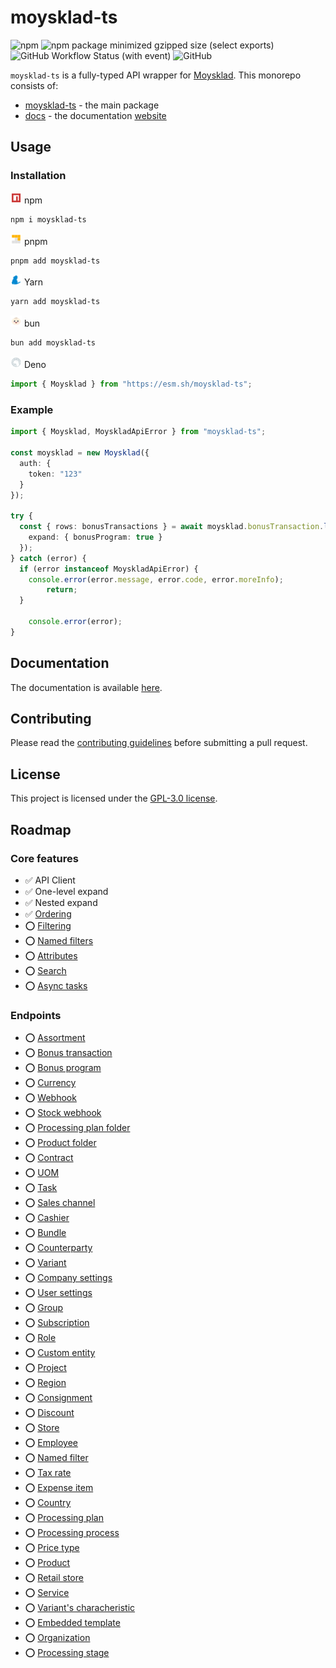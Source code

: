 # moysklad-ts
![npm](https://img.shields.io/npm/v/moysklad-ts)
![npm package minimized gzipped size (select exports)](https://img.shields.io/bundlejs/size/moysklad-ts)
![GitHub Workflow Status (with event)](https://img.shields.io/github/actions/workflow/status/MonsterDeveloper/moysklad-ts/publish-to-npm.yml)
![GitHub](https://img.shields.io/github/license/MonsterDeveloper/moysklad-ts)


`moysklad-ts` is a fully-typed API wrapper for [Moysklad](https://dev.moysklad.ru/doc/api/remap/1.2/#mojsklad-json-api). This monorepo consists of:
- [moysklad-ts](./packages/moysklad-ts) - the main package
- [docs](./apps/docs) - the documentation [website](https://moysklad-ts.vercel.app/)

## Usage

### Installation
<img height="18" src="https://raw.githubusercontent.com/PKief/vscode-material-icon-theme/main/icons/npm.svg"> npm

```bash
npm i moysklad-ts
```

<img height="18" src="https://raw.githubusercontent.com/PKief/vscode-material-icon-theme/main/icons/pnpm.svg"> pnpm

```bash
pnpm add moysklad-ts
```

<img height="18" src="https://raw.githubusercontent.com/PKief/vscode-material-icon-theme/main/icons/yarn.svg"> Yarn

```bash
yarn add moysklad-ts
```

<img height="18" src="https://raw.githubusercontent.com/PKief/vscode-material-icon-theme/main/icons/bun.svg"> bun

```bash
bun add moysklad-ts
```

<img height="18" src="https://raw.githubusercontent.com/PKief/vscode-material-icon-theme/main/icons/deno.svg"> Deno

```typescript
import { Moysklad } from "https://esm.sh/moysklad-ts";
```

### Example
```typescript
import { Moysklad, MoyskladApiError } from "moysklad-ts";

const moysklad = new Moysklad({
  auth: {
    token: "123"
  }
});

try {
  const { rows: bonusTransactions } = await moysklad.bonusTransaction.list({
    expand: { bonusProgram: true }
  });
} catch (error) {
  if (error instanceof MoyskladApiError) {
    console.error(error.message, error.code, error.moreInfo);
		return;
  }

	console.error(error);
}
```

## Documentation
The documentation is available [here](https://moysklad-ts.vercel.app/).

## Contributing
Please read the [contributing guidelines](./CONTRIBUTING.md) before submitting a pull request.

## License
This project is licensed under the [GPL-3.0 license](./LICENSE).

## Roadmap
### Core features
- ✅ API Client
- ✅ One-level expand
- ✅ Nested expand
- ✅ [Ordering](https://dev.moysklad.ru/doc/api/remap/1.2/#mojsklad-json-api-obschie-swedeniq-sortirowka-ob-ektow)
- ⭕ [Filtering](https://dev.moysklad.ru/doc/api/remap/1.2/#mojsklad-json-api-obschie-swedeniq-fil-traciq-wyborki-s-pomosch-u-parametra-filter)
- ⭕ [Named filters](https://dev.moysklad.ru/doc/api/remap/1.2/dictionaries/#suschnosti-sohranennye-fil-try-poluchit-fil-tr-po-id)
- ⭕ [Attributes](https://dev.moysklad.ru/doc/api/remap/1.2/#mojsklad-json-api-obschie-swedeniq-rabota-s-dopolnitel-nymi-polqmi)
- ⭕ [Search](https://dev.moysklad.ru/doc/api/remap/1.2/#mojsklad-json-api-obschie-swedeniq-kontextnyj-poisk)
- ⭕ [Async tasks](https://dev.moysklad.ru/doc/api/remap/1.2/#mojsklad-json-api-asinhronnyj-obmen)

### Endpoints
- ⭕ [Assortment](https://dev.moysklad.ru/doc/api/remap/1.2/dictionaries/#suschnosti-assortiment)
- ⭕ [Bonus transaction](https://dev.moysklad.ru/doc/api/remap/1.2/dictionaries/#suschnosti-bonusnaq-operaciq)
- ⭕ [Bonus program](https://dev.moysklad.ru/doc/api/remap/1.2/dictionaries/#suschnosti-bonusnaq-programma)
- ⭕ [Currency](https://dev.moysklad.ru/doc/api/remap/1.2/dictionaries/#suschnosti-valuta)
- ⭕ [Webhook](https://dev.moysklad.ru/doc/api/remap/1.2/dictionaries/#suschnosti-vebhuki)
- ⭕ [Stock webhook](https://dev.moysklad.ru/doc/api/remap/1.2/dictionaries/#suschnosti-vebhuk-na-izmenenie-ostatkow)
- ⭕ [Processing plan folder](https://dev.moysklad.ru/doc/api/remap/1.2/dictionaries/#suschnosti-gruppa-tehkart)
- ⭕ [Product folder](https://dev.moysklad.ru/doc/api/remap/1.2/dictionaries/#suschnosti-gruppa-towarow)
- ⭕ [Contract](https://dev.moysklad.ru/doc/api/remap/1.2/dictionaries/#suschnosti-dogowor)
- ⭕ [UOM](https://dev.moysklad.ru/doc/api/remap/1.2/dictionaries/#suschnosti-edinica-izmereniq)
- ⭕ [Task](https://dev.moysklad.ru/doc/api/remap/1.2/dictionaries/#suschnosti-zadacha)
- ⭕ [Sales channel](https://dev.moysklad.ru/doc/api/remap/1.2/dictionaries/#suschnosti-kanal-prodazh)
- ⭕ [Cashier](https://dev.moysklad.ru/doc/api/remap/1.2/dictionaries/#suschnosti-kassir)
- ⭕ [Bundle](https://dev.moysklad.ru/doc/api/remap/1.2/dictionaries/#suschnosti-komplekt)
- ⭕ [Counterparty](https://dev.moysklad.ru/doc/api/remap/1.2/dictionaries/#suschnosti-kontragent)
- ⭕ [Variant](https://dev.moysklad.ru/doc/api/remap/1.2/dictionaries/#suschnosti-modifikaciq)
- ⭕ [Company settings](https://dev.moysklad.ru/doc/api/remap/1.2/dictionaries/#suschnosti-nastrojki-kompanii)
- ⭕ [User settings](https://dev.moysklad.ru/doc/api/remap/1.2/dictionaries/#suschnosti-nastrojki-pol-zowatelq)
- ⭕ [Group](https://dev.moysklad.ru/doc/api/remap/1.2/dictionaries/#suschnosti-otdel)
- ⭕ [Subscription](https://dev.moysklad.ru/doc/api/remap/1.2/dictionaries/#suschnosti-podpiska-kompanii)
- ⭕ [Role](https://dev.moysklad.ru/doc/api/remap/1.2/dictionaries/#suschnosti-pol-zowatel-skie-roli)
- ⭕ [Custom entity](https://dev.moysklad.ru/doc/api/remap/1.2/dictionaries/#suschnosti-pol-zowatel-skij-sprawochnik-pol-zowatel-skie-sprawochniki)
- ⭕ [Project](https://dev.moysklad.ru/doc/api/remap/1.2/dictionaries/#suschnosti-proekt)
- ⭕ [Region](https://dev.moysklad.ru/doc/api/remap/1.2/dictionaries/#suschnosti-region)
- ⭕ [Consignment](https://dev.moysklad.ru/doc/api/remap/1.2/dictionaries/#suschnosti-seriq)
- ⭕ [Discount](https://dev.moysklad.ru/doc/api/remap/1.2/dictionaries/#suschnosti-skidki)
- ⭕ [Store](https://dev.moysklad.ru/doc/api/remap/1.2/dictionaries/#suschnosti-sklad)
- ⭕ [Employee](https://dev.moysklad.ru/doc/api/remap/1.2/dictionaries/#suschnosti-sotrudnik)
- ⭕ [Named filter](https://dev.moysklad.ru/doc/api/remap/1.2/dictionaries/#suschnosti-sohranennye-fil-try)
- ⭕ [Tax rate](https://dev.moysklad.ru/doc/api/remap/1.2/dictionaries/#suschnosti-stawka-nds)
- ⭕ [Expense item](https://dev.moysklad.ru/doc/api/remap/1.2/dictionaries/#suschnosti-stat-q-rashodow)
- ⭕ [Country](https://dev.moysklad.ru/doc/api/remap/1.2/dictionaries/#suschnosti-strana)
- ⭕ [Processing plan](https://dev.moysklad.ru/doc/api/remap/1.2/dictionaries/#suschnosti-tehkarta)
- ⭕ [Processing process](https://dev.moysklad.ru/doc/api/remap/1.2/dictionaries/#suschnosti-tehprocess)
- ⭕ [Price type](https://dev.moysklad.ru/doc/api/remap/1.2/dictionaries/#suschnosti-tipy-cen)
- ⭕ [Product](https://dev.moysklad.ru/doc/api/remap/1.2/dictionaries/#suschnosti-towar)
- ⭕ [Retail store](https://dev.moysklad.ru/doc/api/remap/1.2/dictionaries/#suschnosti-tochka-prodazh)
- ⭕ [Service](https://dev.moysklad.ru/doc/api/remap/1.2/dictionaries/#suschnosti-usluga)
- ⭕ [Variant's characheristic](https://dev.moysklad.ru/doc/api/remap/1.2/dictionaries/#suschnosti-harakteristiki-modifikacij)
- ⭕ [Embedded template](https://dev.moysklad.ru/doc/api/remap/1.2/dictionaries/#suschnosti-shablon-pechatnoj-formy)
- ⭕ [Organization](https://dev.moysklad.ru/doc/api/remap/1.2/dictionaries/#suschnosti-jurlico)
- ⭕ [Processing stage](https://dev.moysklad.ru/doc/api/remap/1.2/dictionaries/#suschnosti-jetap-proizwodstwa)
